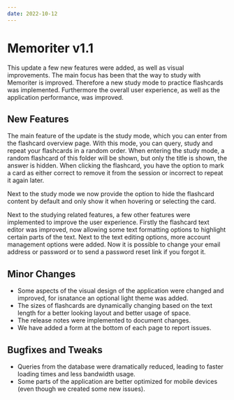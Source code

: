 ```yaml
---
date: 2022-10-12
---
```


# Memoriter v1.1

This update a few new features were added, as well as visual improvements. The main focus has been that the way to study with Memoriter is improved. Therefore a new study mode to practice flashcards was implemented. Furthermore the overall user experience, as well as the application performance, was improved.

## New Features

The main feature of the update is the study mode, which you can enter from the flashcard overview page. With this mode, you can query, study and repeat your flashcards in a random order. When entering the study mode, a random flashcard of this folder will be shown, but only the title is shown, the answer is hidden. When clicking the flashcard, you have the option to mark a card as either correct to remove it from the session or incorrect to repeat it again later.

Next to the study mode we now provide the option to hide the flashcard content by default and only show it when hovering or selecting the card.

Next to the studying related features, a few other features were implemented to improve the user experience. Firstly the flashcard text editor was improved, now allowing some text formatting options to highlight certain parts of the text. Next to the text editing options, more account management options were added. Now it is possible to change your email address or password or to send a password reset link if you forgot it.

## Minor Changes

- Some aspects of the visual design of the application were changed and improved, for isnatance an optional light theme was added.
- The sizes of flashcards are dynamically changing based on the text length for a better looking layout and better usage of space.
- The release notes were implemented to document changes.
- We have added a form at the bottom of each page to report issues.

## Bugfixes and Tweaks

- Queries from the database were dramatically reduced, leading to faster loading times and less bandwidth usage.
- Some parts of the application are better optimized for mobile devices (even though we created some new issues).
